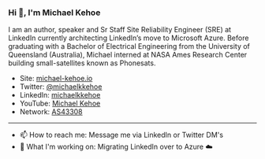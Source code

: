 ### Hi 👋, I'm Michael Kehoe

I am an author, speaker and Sr Staff Site Reliability Engineer (SRE) at LinkedIn currently architecting LinkedIn’s move to Microsoft Azure. Before graduating with a Bachelor of Electrical Engineering from the University of Queensland (Australia), Michael interned at NASA Ames Research Center building small-satellites known as Phonesats.

* Site: [michael-kehoe.io](https://michael-kehoe.io)
* Twitter: [@michaelkkehoe](https://twitter.com/michaelkkehoe)
* LinkedIn: [michaelkkehoe](https://www.linkedin.com/in/michaelkkehoe/)
* YouTube: [Michael Kehoe](https://www.youtube.com/channel/UCINrLCgyAgRDkENyAppP-6w)
* Network: [AS43308](https://bgp.he.net/AS43308)

 ---
 
* 📫  How to reach me: Message me via LinkedIn or Twitter DM's
* 🔨  What I'm working on: Migrating LinkedIn over to Azure ☁️
